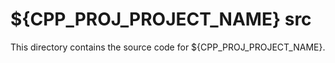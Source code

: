 # ${CPP_PROJ_PROJECT_NAME} src

This directory contains the source code for ${CPP_PROJ_PROJECT_NAME}.
